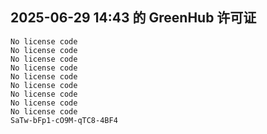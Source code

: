 ## 2025-06-29 14:43 的 GreenHub 许可证
```
No license code
No license code
No license code
No license code
No license code
No license code
No license code
No license code
No license code
SaTw-bFp1-cO9M-qTC8-4BF4
```
